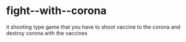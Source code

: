 # fight--with--corona
it shooting type game that you have to shoot vaccine to the corona and destroy corona with the vaccines
